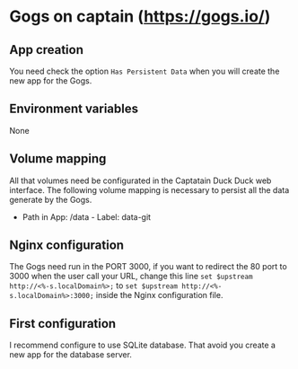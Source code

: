 # Gogs on captain (https://gogs.io/)

## App creation
You need check the option `Has Persistent Data` when you will create the new app for the Gogs.

## Environment variables
None

## Volume mapping
All that volumes need be configurated in the Captatain Duck Duck web interface. The following volume mapping is necessary to persist all the data generate by the Gogs.

* Path in App: /data - Label: data-git

## Nginx configuration
The Gogs need run in the PORT 3000, if you want to redirect the 80 port to 3000 when the user call your URL, change this line `set $upstream http://<%-s.localDomain%>;` to `set $upstream http://<%-s.localDomain%>:3000;` inside the Nginx configuration file.

## First configuration
I recommend configure to use SQLite database. That avoid you create a new app for the database server.
